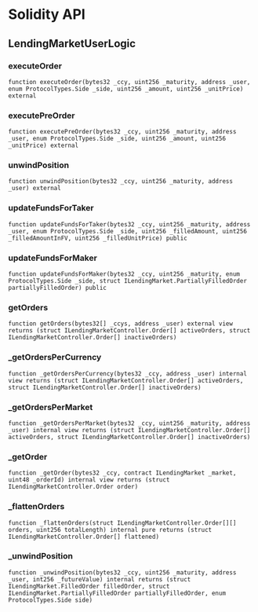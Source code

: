 # Solidity API

## LendingMarketUserLogic

### executeOrder

```solidity
function executeOrder(bytes32 _ccy, uint256 _maturity, address _user, enum ProtocolTypes.Side _side, uint256 _amount, uint256 _unitPrice) external
```

### executePreOrder

```solidity
function executePreOrder(bytes32 _ccy, uint256 _maturity, address _user, enum ProtocolTypes.Side _side, uint256 _amount, uint256 _unitPrice) external
```

### unwindPosition

```solidity
function unwindPosition(bytes32 _ccy, uint256 _maturity, address _user) external
```

### updateFundsForTaker

```solidity
function updateFundsForTaker(bytes32 _ccy, uint256 _maturity, address _user, enum ProtocolTypes.Side _side, uint256 _filledAmount, uint256 _filledAmountInFV, uint256 _filledUnitPrice) public
```

### updateFundsForMaker

```solidity
function updateFundsForMaker(bytes32 _ccy, uint256 _maturity, enum ProtocolTypes.Side _side, struct ILendingMarket.PartiallyFilledOrder partiallyFilledOrder) public
```

### getOrders

```solidity
function getOrders(bytes32[] _ccys, address _user) external view returns (struct ILendingMarketController.Order[] activeOrders, struct ILendingMarketController.Order[] inactiveOrders)
```

### _getOrdersPerCurrency

```solidity
function _getOrdersPerCurrency(bytes32 _ccy, address _user) internal view returns (struct ILendingMarketController.Order[] activeOrders, struct ILendingMarketController.Order[] inactiveOrders)
```

### _getOrdersPerMarket

```solidity
function _getOrdersPerMarket(bytes32 _ccy, uint256 _maturity, address _user) internal view returns (struct ILendingMarketController.Order[] activeOrders, struct ILendingMarketController.Order[] inactiveOrders)
```

### _getOrder

```solidity
function _getOrder(bytes32 _ccy, contract ILendingMarket _market, uint48 _orderId) internal view returns (struct ILendingMarketController.Order order)
```

### _flattenOrders

```solidity
function _flattenOrders(struct ILendingMarketController.Order[][] orders, uint256 totalLength) internal pure returns (struct ILendingMarketController.Order[] flattened)
```

### _unwindPosition

```solidity
function _unwindPosition(bytes32 _ccy, uint256 _maturity, address _user, int256 _futureValue) internal returns (struct ILendingMarket.FilledOrder filledOrder, struct ILendingMarket.PartiallyFilledOrder partiallyFilledOrder, enum ProtocolTypes.Side side)
```

